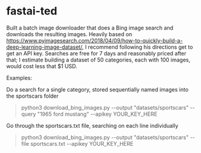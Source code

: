 # fastai-ted

Built a batch image downloader that does a Bing image search and downloads the resulting images.  Heavily based on 
https://www.pyimagesearch.com/2018/04/09/how-to-quickly-build-a-deep-learning-image-dataset/, I recommend following
his directions get to get an API key.  Searches are free for 7 days and reasonably priced after that; I estimate building
a dataset of 50 categories, each with 100 images, would cost less that $1 USD.  

Examples:

Do a search for a single category, stored sequentially named images into the sportscars folder
>  python3 download_bing_images.py --output "datasets/sportscars" --query "1965 ford mustang" --apikey YOUR_KEY_HERE
 
Go through the sportscars.txt file, searching on each line individually
>  python3 download_bing_images.py --output "datasets/sportscars" --file sportscars.txt --apikey YOUR_KEY_HERE
